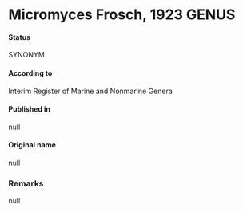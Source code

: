 Micromyces Frosch, 1923 GENUS
=======

#### Status
SYNONYM

#### According to
Interim Register of Marine and Nonmarine Genera

#### Published in
null

#### Original name
null

### Remarks
null